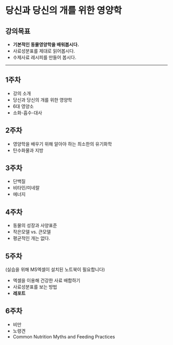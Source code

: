 # 당신과 당신의 개를 위한 영양학  
## 강의목표
- **기본적인 동물영양학을 배워봅시다.**  
- 사료성분표를 제대로 읽어봅시다.  
- 수제사료 레시피를 만들어 봅시다.  

---------------------------------------

## 1주차   
- 강의 소개  
- 당신과 당신의 개를 위한 영양학  
- 6대 영양소  
- 소화-흡수-대사  

## 2주차  
- 영양학을 배우기 위해 알아야 하는 최소한의 유기화학
- 탄수화물과 지방

## 3주차  
- 단백질  
- 비타민/미네랄  
- 에너지  

## 4주차  
- 동물의 성장과 사양표준  
- 작은모델 vs. 큰모델  
- 평균적인 개는 없다.  

## 5주차  
(실습을 위해 MS엑셀이 설치된 노트북이 필요합니다)  
- 엑셀을 이용해 건강한 사료 배합하기  
- 사료성분표를 보는 방법  
- **레포트**

## 6주차  
- 비만  
- 노령견  
- Common Nutrition Myths and Feeding Practices  
